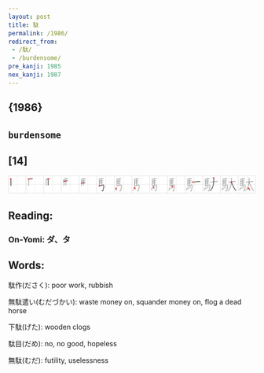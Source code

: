 ```yaml
---
layout: post
title: 駄
permalink: /1986/
redirect_from:
 - /駄/
 - /burdensome/
pre_kanji: 1985
nex_kanji: 1987
---
```


## {1986}

## `burdensome`

## [14]

<div class="stroke"><img src="../images/E9A784.png" /></div>

## Reading:

### On-Yomi: ダ、タ

## Words:

駄作(ださく): poor work, rubbish

無駄遣い(むだづかい): waste money on, squander money on, flog a dead horse

下駄(げた): wooden clogs

駄目(だめ): no, no good, hopeless

無駄(むだ): futility, uselessness
